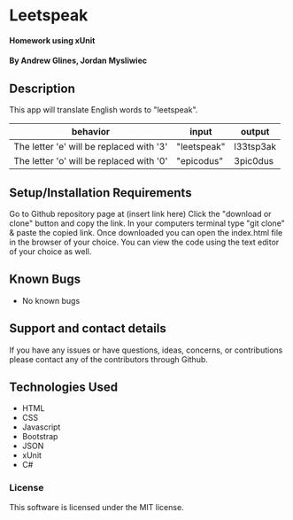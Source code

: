 # Leetspeak

#### Homework using xUnit

#### **By Andrew Glines, Jordan Mysliwiec**

## Description

This app will translate English words to "leetspeak".

|  behavior | input  | output  |
|---|---|---|
| The letter 'e' will be replaced with '3' | "leetspeak" | l33tsp3ak |
| The letter 'o' will be replaced with '0' | "epicodus" | 3pic0dus |



## Setup/Installation Requirements

Go to Github repository page at (insert link here)
Click the "download or clone" button and copy the link.
In your computers terminal type "git clone" & paste the copied link.
Once downloaded you can open the index.html file in the browser of your choice.
You can view the code using the text editor of your choice as well.

## Known Bugs

* No known bugs

## Support and contact details

If you have any issues or have questions, ideas, concerns, or contributions please contact any of the contributors through Github.

## Technologies Used

* HTML
* CSS
* Javascript
* Bootstrap
* JSON
* xUnit
* C#

### License
This software is licensed under the MIT license.
